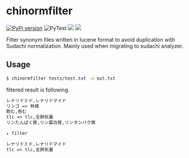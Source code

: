 # chinormfilter

[![PyPi version](https://img.shields.io/pypi/v/chinormfilter.svg)](https://pypi.python.org/pypi/chinormfilter/)
![PyTest](https://github.com/po3rin/chinormfilter/workflows/PyTest/badge.svg)
[![](https://img.shields.io/badge/python-3.7+-blue.svg)](https://www.python.org/downloads/release/python-390/)
![](https://img.shields.io/pypi/l/chinormfilter)

Filter synonym files written in lucene format to avoid duplication with Sudachi normalization. Mainly used when migrating to sudachi analyzer.

## Usage

```sh
$ chinormfilter tests/test.txt -o out.txt
```

filtered result is following.

```txt
レナリドミド,レナリドマイド
リンゴ => 林檎
飲む,呑む
tlc => tlc,全肺気量
リンたんぱく質,リン蛋白質,リンタンパク質

↓ filter

レナリドミド,レナリドマイド
tlc => tlc,全肺気量
```

